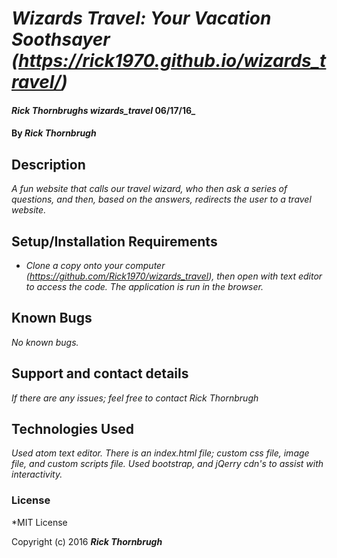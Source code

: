 # _Wizards Travel: Your Vacation Soothsayer (https://rick1970.github.io/wizards_travel/)_

#### _Rick Thornbrughs wizards_travel_ 06/17/16_

#### By _**Rick Thornbrugh**_

## Description

_A fun website that calls our travel wizard, who then ask a series of questions, and then, based on the answers, redirects the user to a travel website._

## Setup/Installation Requirements

* _Clone a copy onto your computer (https://github.com/Rick1970/wizards_travel), then open with text editor to access the code.  The application is run in the browser._


## Known Bugs

_No known bugs._

## Support and contact details

_If there are any issues; feel free to contact Rick Thornbrugh_

## Technologies Used

_Used atom text editor.  There is an index.html file; custom css file, image file, and custom scripts file.  Used bootstrap, and jQerry cdn's to assist with interactivity._

### License

*MIT License


Copyright (c) 2016 **_Rick Thornbrugh_**
